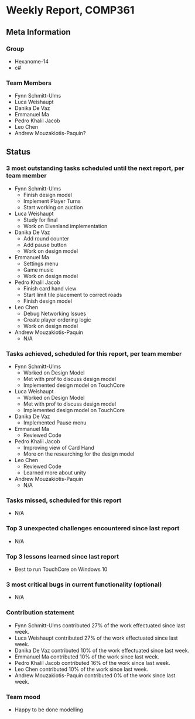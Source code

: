 # Weekly Report, COMP361

## Meta Information

### Group

 * Hexanome-14
 * c#
### Team Members

 * Fynn Schmitt-Ulms
 * Luca Weishaupt
 * Danika De Vaz
 * Emmanuel Ma
 * Pedro Khalil Jacob
 * Leo Chen
 * Andrew Mouzakiotis-Paquin?

## Status

### 3 most outstanding tasks scheduled until the next report, per team member
 * Fynn Schmitt-Ulms
   * Finish design model
   * Implement Player Turns
   * Start working on auction
 * Luca Weishaupt
   * Study for final
   * Work on Elvenland implementation
 * Danika De Vaz
   * Add round counter 
   * Add pause button 
   * Work on design model
 * Emmanuel Ma 
   * Settings menu
   * Game music
   * Work on design model
 * Pedro Khalil Jacob
   * Finish card hand view
   * Start limit tile placement to correct roads
   * Finish design model
 * Leo Chen
   * Debug Networking Issues
   * Create player ordering logic
   * Work on design model
 * Andrew Mouzakiotis-Paquin
   * N/A

### Tasks achieved, scheduled for this report, per team member

 * Fynn Schmitt-Ulms
   * Worked on Design Model
   * Met with prof to discuss design model
   * Implemented design model on TouchCore
 * Luca Weishaupt
   * Worked on Design Model
   * Met with prof to discuss design model
   * Implemented design model on TouchCore
 * Danika De Vaz
   * Implemented Pause menu 
 * Emmanuel Ma 
   * Reviewed Code
 * Pedro Khalil Jacob
   * Improving view of Card Hand
   * More on the researching for the design model
 * Leo Chen
   * Reviewed Code
   * Learned more about unity
 * Andrew Mouzakiotis-Paquin
   * N/A

### Tasks missed, scheduled for this report

 * N/A

### Top 3 unexpected challenges encountered since last report

 * N/A

### Top 3 lessons learned since last report

 * Best to run TouchCore on Windows 10

### 3 most critical bugs in current functionality (optional)

 * N/A

### Contribution statement

 * Fynn Schmitt-Ulms contributed 27% of the work effectuated since last week.
 * Luca Weishaupt contributed 27% of the work effectuated since last week.
 * Danika De Vaz contributed 10% of the work effectuated since last week.
 * Emmanuel Ma contributed 10% of the work since last week.
 * Pedro Khalil Jacob contributed 16% of the work since last week.
 * Leo Chen contributed 10% of the work since last week.
 * Andrew Mouzakiotis-Paquin contributed 0% of the work since last week.

### Team mood

 * Happy to be done modelling
